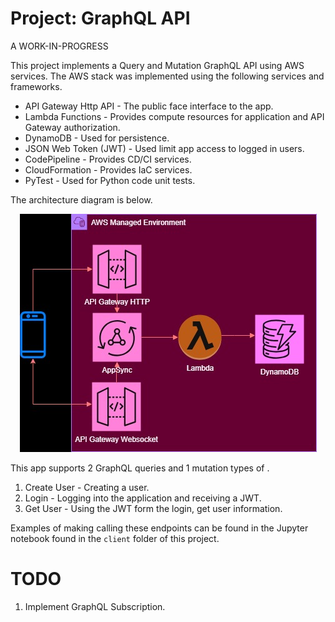# Project: GraphQL API

A WORK-IN-PROGRESS

This project implements a Query and Mutation GraphQL API using AWS services. The AWS stack was implemented using the following services and frameworks.

* API Gateway Http API - The public face interface to the app.
* Lambda Functions - Provides compute resources for application and API Gateway authorization.
* DynamoDB - Used for persistence.
* JSON Web Token (JWT) - Used limit app access to logged in users.
* CodePipeline - Provides CD/CI services.  
* CloudFormation - Provides IaC services. 
* PyTest - Used for Python code unit tests.

The architecture diagram is below.

<p align="center">
  <img src="./assets/img/architecture1.jpg" />
</p>

This app supports 2 GraphQL queries and 1 mutation types of .

1. Create User - Creating a user.
1. Login - Logging into the application and receiving a JWT.
2. Get User - Using the JWT form the login, get user information.

Examples of making calling these endpoints can be found in the Jupyter notebook found in the `client` folder of this project. 

# TODO

1. Implement GraphQL Subscription. 



